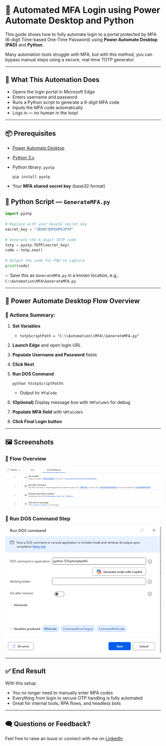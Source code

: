# 🔐 Automated MFA Login using Power Automate Desktop and Python

This guide shows how to fully automate login to a portal protected by MFA (6-digit Time-based One-Time Password) using **Power Automate Desktop (PAD)** and **Python**.

Many automation tools struggle with MFA, but with this method, you can bypass manual steps using a secure, real-time TOTP generator.

---

## 🚀 What This Automation Does

* Opens the login portal in Microsoft Edge
* Enters username and password
* Runs a Python script to generate a 6-digit MFA code
* Inputs the MFA code automatically
* Logs in — no human in the loop!

---

## 📦 Prerequisites

* [Power Automate Desktop](https://flow.microsoft.com/en-us/desktop/)
* [Python 3.x](https://www.python.org/downloads/)
* Python library: `pyotp`

  ```bash
  pip install pyotp
  ```
* Your **MFA shared secret key** (base32 format)


## 🐍 Python Script — `GenerateMFA.py`

```python
import pyotp

# Replace with your base32 secret key
secret_key = "JBSWY3DPEHPK3PXP"

# Generate the 6-digit TOTP code
totp = pyotp.TOTP(secret_key)
code = totp.now()

# Output the code for PAD to capture
print(code)
```

✅ Save this as `GenerateMFA.py` in a known location, e.g., `C:\Automation\MFA\GenerateMFA.py`

---

## 🧰 Power Automate Desktop Flow Overview

### 🔹 Actions Summary:

1. **Set Variables**

   * `totpScriptPath = "C:\\Automation\\MFA\\GenerateMFA.py"`
2. **Launch Edge** and open login URL
3. **Populate Username and Password** fields
4. **Click Next**
5. **Run DOS Command**

   ```plaintext
   python %totpScriptPath%
   ```

   * Output to: `MfaCode`
6. **(Optional)** Display message box with `%MfaCode%` for debug
7. **Populate MFA field** with `%MfaCode%`
8. **Click Final Login button**

---

## 🖼️ Screenshots

### 🔸 Flow Overview

![Flow Overview](flow-overview.png)

### 🔸 Run DOS Command Step

![Run DOS Command](pad-dos-command.png)

---

## ✅ End Result

With this setup:

* You no longer need to manually enter MFA codes
* Everything from login to secure OTP handling is fully automated
* Great for internal tools, RPA flows, and headless bots

---

## 🗨️ Questions or Feedback?

Feel free to raise an issue or connect with me on [LinkedIn]([https://www.linkedin.com/in/YOUR_PROFILE_LINK](https://www.linkedin.com/in/devarapallykranthikumar/)).
